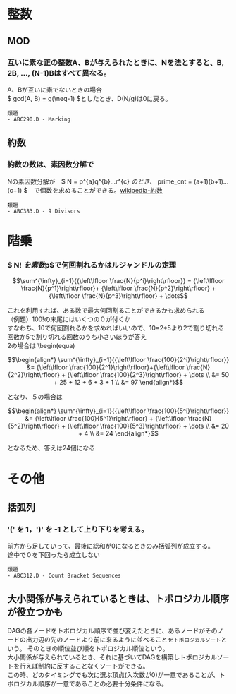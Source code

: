 # 整数
## MOD
### 互いに素な正の整数A、Bが与えられたときに、Nを法とすると、B, 2B, ..., (N-1)Bはすべて異なる。
A、Bが互いに素でないときの場合   
$ gcd(A, B) = g(\neq-1) $としたとき、D(N/g)は0に戻る。

    類題
    - ABC290.D - Marking

## 約数
### 約数の数は、素因数分解で   
Nの素因数分解が　$ N = p^{a}q^{b}...r^{c} $　のとき、　$ prime\_cnt = (a+1)(b+1)...(c+1) $　で個数を求めることができる。[wikipedia-約数](https://ja.wikipedia.org/wiki/%E7%B4%84%E6%95%B0)   

    類題
    - ABC383.D - 9 Divisors

# 階乗
### $ N! $を素数$p$で何回割れるかはルジャンドルの定理

```math
\sum^{\infty}_{i=1}{{\left\lfloor \frac{N}{p^i}\right\rfloor}} = {\left\lfloor \frac{N}{p^1}\right\rfloor}+ {\left\lfloor \frac{N}{p^2}\right\rfloor} + {\left\lfloor \frac{N}{p^3}\right\rfloor} + \dots
```
これを利用すれば、ある数で最大何回割ることができるかも求められる   
（例題）100!の末尾にはいくつの０が付くか   
すなわち、10で何回割れるかを求めればいいので、10=2*5より2で割り切れる回数か5で割り切れる回数のうち小さいほうが答え   
2の場合は
\begin(equa)
```math
\begin{align*}
\sum^{\infty}_{i=1}{{\left\lfloor \frac{100}{2^i}\right\rfloor}} &= {\left\lfloor \frac{100}{2^1}\right\rfloor}+{\left\lfloor \frac{N}{2^2}\right\rfloor} + {\left\lfloor \frac{100}{2^3}\right\rfloor} + \dots \\
&= 50 + 25 + 12 + 6 + 3 + 1 \\
&=  97
\end{align*}
```

となり、５の場合は

```math
\begin{align*}
\sum^{\infty}_{i=1}{{\left\lfloor \frac{100}{5^i}\right\rfloor}} &= {\left\lfloor \frac{100}{5^1}\right\rfloor} + {\left\lfloor \frac{N}{5^2}\right\rfloor} + {\left\lfloor \frac{100}{5^3}\right\rfloor} + \dots \\
&= 20 + 4 \\
&= 24
\end{align*}
```
となるため、答えは24個になる

# その他

## 括弧列
### '(' を 1，')' を -1 として上り下りを考える。   
前方から足していって、最後に総和が0になるときのみ括弧列が成立する。   
途中で０を下回ったら成立しない   

    類題
    - ABC312.D - Count Bracket Sequences

## 大小関係が与えられているときは、トポロジカル順序が役立つかも
DAGの各ノードをトポロジカル順序で並び変えたときに、あるノードがそのノードの出力辺の先のノードより前に来るように並べることを`トポロジカルソート`という。
そのときの順位並び順をトポロジカル順位という。   
大小関係が与えられているとき、それに基づいてDAGを構築しトポロジカルソートを行えば制約に反することなくソートができる。    
この時、どのタイミングでも次に選ぶ頂点(入次数が0)が一意であることが、トポロジカル順序が一意であることの必要十分条件になる。